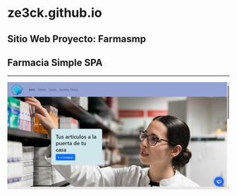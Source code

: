# ze3ck.github.io
## Sitio Web Proyecto: **Farmasmp**
## Farmacia Simple SPA
---
![Pantalla Principal Farmacia Simple SPA](https://github.com/ze3ck/ze3ck.github.io/blob/main/img/indexFS.png)
